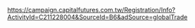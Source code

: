 
https://campaign.capitalfutures.com.tw/Registration/Info?ActivityId=C211228004&SourceId=B6&adSource=globalTrade